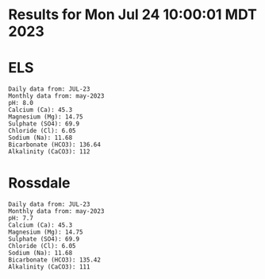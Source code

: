 # Results for Mon Jul 24 10:00:01 MDT 2023
# ELS
```
Daily data from: JUL-23
Monthly data from: may-2023
pH: 8.0
Calcium (Ca): 45.3
Magnesium (Mg): 14.75
Sulphate (SO4): 69.9
Chloride (Cl): 6.05
Sodium (Na): 11.68
Bicarbonate (HCO3): 136.64
Alkalinity (CaCO3): 112
```
# Rossdale
```
Daily data from: JUL-23
Monthly data from: may-2023
pH: 7.7
Calcium (Ca): 45.3
Magnesium (Mg): 14.75
Sulphate (SO4): 69.9
Chloride (Cl): 6.05
Sodium (Na): 11.68
Bicarbonate (HCO3): 135.42
Alkalinity (CaCO3): 111
```
